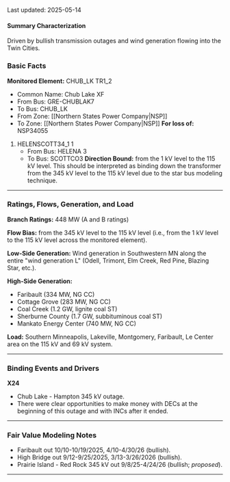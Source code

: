 Last updated: 2025-05-14
#### Summary Characterization
Driven by bullish transmission outages and wind generation flowing into the Twin Cities.

### Basic Facts
**Monitored Element:** CHUB_LK TR1_2
- Common Name: Chub Lake XF
- From Bus: GRE-CHUBLAK7
- To Bus: CHUB_LK
- From Zone: [[Northern States Power Company|NSP]]
- To Zone: [[Northern States Power Company|NSP]]
**For loss of:** NSP34055
1. HELENSCOTT34_1 1
    - From Bus: HELENA 3
    - To Bus: SCOTTCO3
**Direction Bound:** from the 1 kV level to the 115 kV level. This should be interpreted as binding down the transformer from the 345 kV level to the 115 kV level due to the star bus modeling technique.

---
### Ratings, Flows, Generation, and Load
**Branch Ratings:** 448 MW (A and B ratings)

**Flow Bias:** from the 345 kV level to the 115 kV level (i.e., from the 1 kV level to the 115 kV level across the monitored element).

**Low-Side Generation:** Wind generation in Southwestern MN along the entire "wind generation L" (Odell, Trimont, Elm Creek, Red Pine, Blazing Star, etc.).

**High-Side Generation:**
- Faribault (334 MW, NG CC)
- Cottage Grove (283 MW, NG CC)
- Coal Creek (1.2 GW, lignite coal ST)
- Sherburne County (1.7 GW, subbituminous coal ST)
- Mankato Energy Center (740 MW, NG CC)

**Load:** Southern Minneapolis, Lakeville, Montgomery, Faribault, Le Center area on the 115 kV and 69 kV system.

---
### Binding Events and Drivers
**X24**
- Chub Lake - Hampton 345 kV outage.
- There were clear opportunities to make money with DECs at the beginning of this outage and with INCs after it ended.

---
### Fair Value Modeling Notes
- Faribault out 10/10-10/19/2025, 4/10-4/30/26 (bullish).
- High Bridge out 9/12-9/25/2025, 3/13-3/26/2026 (bullish).
- Prairie Island - Red Rock 345 kV out 9/8/25-4/24/26 (bullish; *proposed*).

---
